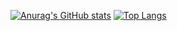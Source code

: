 [![Anurag's GitHub stats](https://github-readme-stats.vercel.app/api?username=ioo1332)](https://github.com/ioo1332&thema=dark/github-readme-stats)
[![Top Langs](https://github-readme-stats.vercel.app/api/top-langs/?username=ioo1332)](https://github.com/ioo1332&thema=dark&layoutcomfact/github-readme-stats)
